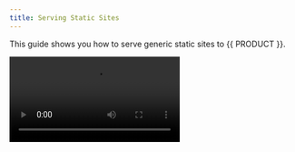 ```yaml
---
title: Serving Static Sites
---
```


This guide shows you how to serve generic static sites to {{ PRODUCT }}.

<Video src="https://player.vimeo.com/video/691615425"/>

## Example Static Sites {/* example-static-sites */}

Here are a few examples of common static sites served by {{ PRODUCT }}.

<ExampleButtons
  title="(Static) Backbone.js"
  siteUrl="https://edgio-community-examples-static-backbonejs-live.layer0-limelight.link/"
  repoUrl="https://github.com/edgio-docs/edgio-static-backbonejs-example" 
  deployFromRepo />

<ExampleButtons
  title="(Static) React"
  siteUrl="https://edgio-community-examples-static-react-live.layer0-limelight.link/"
  repoUrl="https://github.com/edgio-docs/edgio-static-react-example" 
  deployFromRepo />

<ExampleButtons
  title="(Static) Vue.js"
  siteUrl="https://edgio-community-examples-vue3-live.layer0-limelight.link/"
  repoUrl="https://github.com/edgio-docs/edgio-vue3-example" 
  deployFromRepo />

{{ PREREQ.md }}

## Getting Started {/* getting-started */}

To prepare your static app for deployment on {{ PRODUCT }}, run the following command in your project's root directory:

```bash
{{ FULL_CLI_NAME }} init {{ INIT_ARG_EDGIO_VERSION }}
```

This will automatically add all of the required dependencies and files to your
project. These include:

- The `{{ PACKAGE_NAME }}/core` package - Allows you to declare routes and deploy your application on {{ PRODUCT }}
- The `{{ PACKAGE_NAME }}/prefetch` package - Allows you to configure a service worker to prefetch and cache pages to improve browsing speed
- `{{ CONFIG_FILE }}` - The main configuration file for {{ PRODUCT }}.
- `routes.js` - A default routes file that sends all requests to Next.js. Update this file to add caching or proxy some URLs to a different origin.
- `sw/service-worker.js` A service worker implemented using Workbox.

## Generate Static Resources {/* generate-static-resources */}

If you're building an app that bundles static resources, you will want to generate those files before contuining. Typically, this is handled using a build script such as `npm run build`. This may differ depending on your framework.

The built version of your app will typically reside in a `/build` or `/dist` directory.

## Router Configuration {/* router-configuration */}

The {{ PRODUCT }} router is used for configuring where the static resources reside and how to serve them. Using the example above, let's assume your site is bundled under the `/build` directory and has the following structure:

- `/build/index.html`
- `/build/static/css/main.css`
- `/build/static/js/main.js`

You can use the router's `static` method to serve everything in the `build` directory:

```js
// routes.js

const { Router } = require('{{ PACKAGE_NAME }}/core/router')

module.exports = new Router().static('build')
```

If your site does not use a bundler for generating a build output, you can still serve the assets using `serveStatic` and reference the relative path to the resources. Any resource referenced using `serveStatic` or `appShell` will automatically be included in the {{ PRODUCT }} deployment. An example of serving assets from your `src` directory:

```js
// routes.js

const { Router } = require('{{ PACKAGE_NAME }}/core/router')

const ONE_YEAR = 365 * 24 * 60 * 60

const edgeOnly = {
  browser: false,
  edge: { maxAgeSeconds: ONE_YEAR },
}

const edgeAndBrowser = {
  browser: { maxAgeSeconds: ONE_YEAR },
  edge: { maxAgeSeconds: ONE_YEAR },
}

const handler = ({ cache, serveStatic }, cacheConfig, path) => {
  cache(cacheConfig)
  serveStatic(path)
}

module.exports = new Router()

  // Assets (Hashed and Cached on Edge and in the Browser)
  .get('/css/:path*', res => handler(res, edgeAndBrowser, 'src/css/:path*')) 
  .get('/js/:path*', res => handler(res, edgeAndBrowser, 'src/js/:path*')) 
  
  // Path(s) that do not have a "." as well as "/" to serve the fallback page
  .get('/:path*/:file([^\\.]+|)', res => handler(res, edgeOnly, 'src/index.html')) 
  
  // All other paths to be served from the src directory
  .get('/:path*', res => handler(res, edgeOnly, 'src/:path*'))
```

## Deploying {/* deploying */}

Deploy your app to the {{ PRODUCT_PLATFORM }} by running the following command in your project's root directory:

```bash
{{ FULL_CLI_NAME }} deploy
```

For more on deploying, see [Deploying](/guides/basics/deployments).
